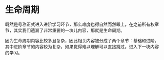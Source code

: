# 生命周期

既然是号称正式进入进阶学习环节，那么难度也得自然而然跟上，在之前所有权章节，其实我们遗漏了非常重要的一块儿内容，那就是生命周期。

因为生命周期内容比较多且复杂，因此相关内容被分成了两个章节：基础和进阶，其中进阶章节的内容较为复杂，如果觉得难以理解可以直接跳过，进入下一块内容的学习。


